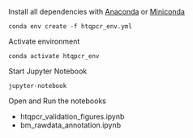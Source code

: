 Install all dependencies with [Anaconda](https://www.anaconda.com/) or [Miniconda](https://docs.conda.io/en/latest/miniconda.html)

    conda env create -f htqpcr_env.yml

Activate environment

    conda activate htqpcr_env

Start Jupyter Notebook

    jupyter-notebook

Open and Run the notebooks
- htqpcr_validation_figures.ipynb
- bm_rawdata_annotation.ipynb
